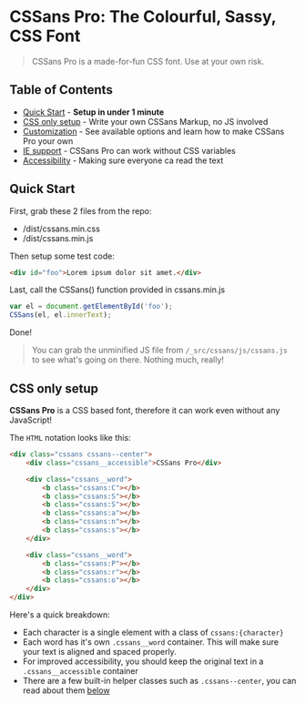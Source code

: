 # CSSans Pro: The Colourful, Sassy, CSS Font

> CSSans Pro is a made-for-fun CSS font. Use at your own risk.

## Table of Contents

* [Quick Start](#quick-start) - **Setup in under 1 minute**
* [CSS only setup](#css-only-setup) - Write your own CSSans Markup, no JS involved
* [Customization](#customization) - See available options and learn how to make CSSans Pro your own
* [IE support](#ie-support) - CSSans Pro can work without CSS variables
* [Accessibility](#accessibility) - Making sure everyone ca read the text


## Quick Start

First, grab these 2 files from the repo:
* /dist/cssans.min.css
* /dist/cssans.min.js

Then setup some test code:
```html
<div id="foo">Lorem ipsum dolor sit amet.</div>
```

Last, call the CSSans() function provided in cssans.min.js
```javascript
var el = document.getElementById('foo');
CSSans(el, el.innerText);
```

Done!
> You can grab the unminified JS file from `/_src/cssans/js/cssans.js` to see what's going on there. Nothing much, really!


## CSS only setup

**CSSans Pro** is a CSS based font, therefore it can work even without any JavaScript!

The `HTML` notation looks like this:

```html
<div class="cssans cssans--center">
    <div class="cssans__accessible">CSSans Pro</div>

    <div class="cssans__word">
        <b class="cssans:C"></b>
        <b class="cssans:S"></b>
        <b class="cssans:S"></b>
        <b class="cssans:a"></b>
        <b class="cssans:n"></b>
        <b class="cssans:s"></b>
    </div>

    <div class="cssans__word">
        <b class="cssans:P"></b>
        <b class="cssans:r"></b>
        <b class="cssans:o"></b>
    </div>
</div>
```

Here's a quick breakdown:
* Each character is a single element with a class of `cssans:{character}`
* Each word has it's own `.cssans__word` container. This will make sure your text is aligned and spaced properly.
* For improved accessibility, you should keep the original text in a `.cssans__accessible` container
* There are a few built-in helper classes such as `.cssans--center`, you can read about them [below](#customization)

